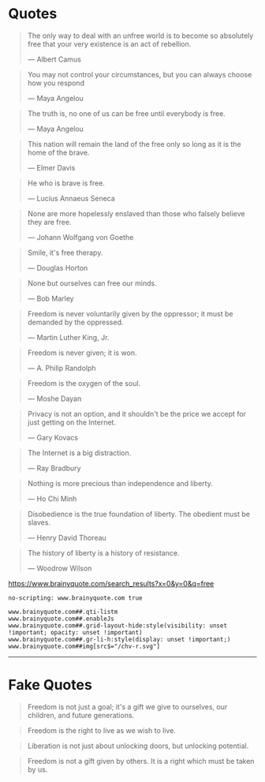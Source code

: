 # Quotes

> The only way to deal with an unfree world is to become so absolutely free that your very existence is an act of rebellion.
> 
> — Albert Camus

> You may not control your circumstances, but you can always choose how you respond
> 
> — Maya Angelou

> The truth is, no one of us can be free until everybody is free.
> 
> — Maya Angelou

> This nation will remain the land of the free only so long as it is the home of the brave. 
> 
> — Elmer Davis

> He who is brave is free.
> 
> — Lucius Annaeus Seneca

> None are more hopelessly enslaved than those who falsely believe they are free.
> 
> — Johann Wolfgang von Goethe

> Smile, it's free therapy.
> 
> — Douglas Horton

> None but ourselves can free our minds.
>
> — Bob Marley

> Freedom is never voluntarily given by the oppressor; it must be demanded by the oppressed.
>
> — Martin Luther King, Jr.

> Freedom is never given; it is won.
> 
> — A. Philip Randolph

> Freedom is the oxygen of the soul.
> 
> — Moshe Dayan

> Privacy is not an option, and it shouldn't be the price we accept for just getting on the Internet.
> 
> — Gary Kovacs

> The Internet is a big distraction. 
> 
> — Ray Bradbury

> Nothing is more precious than independence and liberty.
> 
> — Ho Chi Minh

> Disobedience is the true foundation of liberty. The obedient must be slaves.
> 
> — Henry David Thoreau

> The history of liberty is a history of resistance.
> 
> — Woodrow Wilson

<https://www.brainyquote.com/search_results?x=0&y=0&q=free>

```ublock
no-scripting: www.brainyquote.com true

www.brainyquote.com##.qti-listm
www.brainyquote.com##.enableJs
www.brainyquote.com##.grid-layout-hide:style(visibility: unset !important; opacity: unset !important)
www.brainyquote.com##.gr-li-h:style(display: unset !important;)
www.brainyquote.com##img[src$="/chv-r.svg"]
```

---

# Fake Quotes

> Freedom is not just a goal; it's a gift we give to ourselves, our children, and future generations.

> Freedom is the right to live as we wish to live.

> Liberation is not just about unlocking doors, but unlocking potential.

> Freedom is not a gift given by others. It is a right which must be taken by us.

> 
